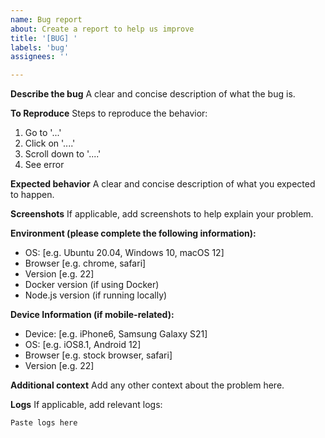 ```yaml
---
name: Bug report
about: Create a report to help us improve
title: '[BUG] '
labels: 'bug'
assignees: ''

---
```


**Describe the bug**
A clear and concise description of what the bug is.

**To Reproduce**
Steps to reproduce the behavior:
1. Go to '...'
2. Click on '....'
3. Scroll down to '....'
4. See error

**Expected behavior**
A clear and concise description of what you expected to happen.

**Screenshots**
If applicable, add screenshots to help explain your problem.

**Environment (please complete the following information):**
 - OS: [e.g. Ubuntu 20.04, Windows 10, macOS 12]
 - Browser [e.g. chrome, safari]
 - Version [e.g. 22]
 - Docker version (if using Docker)
 - Node.js version (if running locally)

**Device Information (if mobile-related):**
 - Device: [e.g. iPhone6, Samsung Galaxy S21]
 - OS: [e.g. iOS8.1, Android 12]
 - Browser [e.g. stock browser, safari]
 - Version [e.g. 22]

**Additional context**
Add any other context about the problem here.

**Logs**
If applicable, add relevant logs:
```
Paste logs here
```